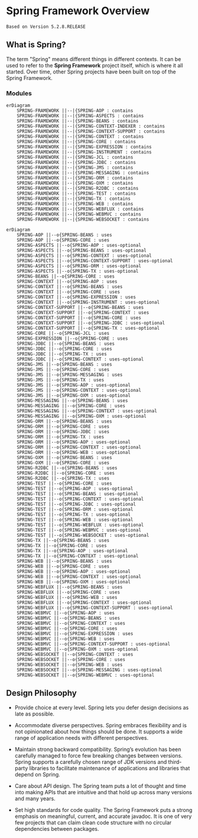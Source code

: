 # Spring Framework Overview

```
Based on Version 5.2.8.RELEASE
```

## What is Spring?

The term "Spring" means different things in different contexts. It can be used to refer to the **Spring Framework** project itself, which is where it all started. Over time, other Spring projects have been built on top of the Spring Framework. 

### Modules

```mermaid
erDiagram
    SPRING-FRAMEWORK ||--|{SPRING-AOP : contains
    SPRING-FRAMEWORK ||--|{SPRING-ASPECTS : contains
    SPRING-FRAMEWORK ||--|{SPRING-BEANS : contains
    SPRING-FRAMEWORK ||--|{SPRING-CONTEXT-INDEXER : contains
    SPRING-FRAMEWORK ||--|{SPRING-CONTEXT-SUPPORT : contains
    SPRING-FRAMEWORK ||--|{SPRING-CONTEXT : contains
    SPRING-FRAMEWORK ||--|{SPRING-CORE : contains
    SPRING-FRAMEWORK ||--|{SPRING-EXPRESSION : contains
    SPRING-FRAMEWORK ||--|{SPRING-INSTRUMENT : contains
    SPRING-FRAMEWORK ||--|{SPRING-JCL : contains
    SPRING-FRAMEWORK ||--|{SPRING-JDBC : contains
    SPRING-FRAMEWORK ||--|{SPRING-JMS : contains
    SPRING-FRAMEWORK ||--|{SPRING-MESSAGING : contains
    SPRING-FRAMEWORK ||--|{SPRING-ORM : contains
    SPRING-FRAMEWORK ||--|{SPRING-OXM : contains
    SPRING-FRAMEWORK ||--|{SPRING-R2DBC : contains
    SPRING-FRAMEWORK ||--|{SPRING-TEST : contains
    SPRING-FRAMEWORK ||--|{SPRING-TX : contains
    SPRING-FRAMEWORK ||--|{SPRING-WEB : contains
    SPRING-FRAMEWORK ||--|{SPRING-WEBFLUX : contains
    SPRING-FRAMEWORK ||--|{SPRING-WEBMVC : contains
    SPRING-FRAMEWORK ||--|{SPRING-WEBSOCKET : contains
```

```mermaid
erDiagram
    SPRING-AOP ||--o{SPRING-BEANS : uses
    SPRING-AOP ||--o{SPRING-CORE : uses
    SPRING-ASPECTS ||--o{SPRING-AOP : uses-optional
    SPRING-ASPECTS ||--o{SPRING-BEANS : uses-optional
    SPRING-ASPECTS ||--o{SPRING-CONTEXT : uses-optional
    SPRING-ASPECTS ||--o{SPRING-CONTEXT-SUPPORT : uses-optional
    SPRING-ASPECTS ||--o{SPRING-ORM : uses-optional
    SPRING-ASPECTS ||--o{SPRING-TX : uses-optional
    SPRING-BEANS ||--o{SPRING-CORE : uses
    SPRING-CONTEXT ||--o{SPRING-AOP : uses
    SPRING-CONTEXT ||--o{SPRING-BEANS : uses
    SPRING-CONTEXT ||--o{SPRING-CORE : uses
    SPRING-CONTEXT ||--o{SPRING-EXPRESSION : uses
    SPRING-CONTEXT ||--o{SPRING-INSTRUMENT : uses-optional
    SPRING-CONTEXT-SUPPORT ||--o{SPRING-BEANS : uses
    SPRING-CONTEXT-SUPPORT ||--o{SPRING-CONTEXT : uses
    SPRING-CONTEXT-SUPPORT ||--o{SPRING-CORE : uses
    SPRING-CONTEXT-SUPPORT ||--o{SPRING-JDBC : uses-optional
    SPRING-CONTEXT-SUPPORT ||--o{SPRING-TX : uses-optional
    SPRING-CORE ||--o{SPRING-JCL : uses
    SPRING-EXPRESSION ||--o{SPRING-CORE : uses
    SPRING-JDBC ||--o{SPRING-BEANS : uses
    SPRING-JDBC ||--o{SPRING-CORE : uses
    SPRING-JDBC ||--o{SPRING-TX : uses
    SPRING-JDBC ||--o{SPRING-CONTEXT : uses-optional
    SPRING-JMS ||--o{SPRING-BEANS : uses
    SPRING-JMS ||--o{SPRING-CORE : uses
    SPRING-JMS ||--o{SPRING-MESSAGING : uses
    SPRING-JMS ||--o{SPRING-TX : uses
    SPRING-JMS ||--o{SPRING-AOP : uses-optional
    SPRING-JMS ||--o{SPRING-CONTEXT : uses-optional
    SPRING-JMS ||--o{SPRING-OXM : uses-optional
    SPRING-MESSAGING ||--o{SPRING-BEANS : uses
    SPRING-MESSAGING ||--o{SPRING-CORE : uses
    SPRING-MESSAGING ||--o{SPRING-CONTEXT : uses-optional
    SPRING-MESSAGING ||--o{SPRING-OXM : uses-optional
    SPRING-ORM ||--o{SPRING-BEANS : uses
    SPRING-ORM ||--o{SPRING-CORE : uses
    SPRING-ORM ||--o{SPRING-JDBC : uses
    SPRING-ORM ||--o{SPRING-TX : uses
    SPRING-ORM ||--o{SPRING-AOP : uses-optional
    SPRING-ORM ||--o{SPRING-CONTEXT : uses-optional
    SPRING-ORM ||--o{SPRING-WEB : uses-optional
    SPRING-OXM ||--o{SPRING-BEANS : uses
    SPRING-OXM ||--o{SPRING-CORE : uses
    SPRING-R2DBC ||--o{SPRING-BEANS : uses
    SPRING-R2DBC ||--o{SPRING-CORE : uses
    SPRING-R2DBC ||--o{SPRING-TX : uses
    SPRING-TEST ||--o{SPRING-CORE : uses
    SPRING-TEST ||--o{SPRING-AOP : uses-optional
    SPRING-TEST ||--o{SPRING-BEANS : uses-optional
    SPRING-TEST ||--o{SPRING-CONTEXT : uses-optional
    SPRING-TEST ||--o{SPRING-JDBC : uses-optional
    SPRING-TEST ||--o{SPRING-ORM : uses-optional
    SPRING-TEST ||--o{SPRING-TX : uses-optional
    SPRING-TEST ||--o{SPRING-WEB : uses-optional
    SPRING-TEST ||--o{SPRING-WEBFLUX : uses-optional
    SPRING-TEST ||--o{SPRING-WEBMVC : uses-optional
    SPRING-TEST ||--o{SPRING-WEBSOCKET : uses-optional
    SPRING-TX ||--o{SPRING-BEANS : uses
    SPRING-TX ||--o{SPRING-CORE : uses
    SPRING-TX ||--o{SPRING-AOP : uses-optional
    SPRING-TX ||--o{SPRING-CONTEXT : uses-optional
    SPRING-WEB ||--o{SPRING-BEANS : uses
    SPRING-WEB ||--o{SPRING-CORE : uses
    SPRING-WEB ||--o{SPRING-AOP : uses-optional
    SPRING-WEB ||--o{SPRING-CONTEXT : uses-optional
    SPRING-WEB ||--o{SPRING-OXM : uses-optional
    SPRING-WEBFLUX ||--o{SPRING-BEANS : uses
    SPRING-WEBFLUX ||--o{SPRING-CORE : uses
    SPRING-WEBFLUX ||--o{SPRING-WEB : uses
    SPRING-WEBFLUX ||--o{SPRING-CONTEXT : uses-optional
    SPRING-WEBFLUX ||--o{SPRING-CONTEXT-SUPPORT : uses-optional
    SPRING-WEBMVC ||--o{SPRING-AOP : uses
    SPRING-WEBMVC ||--o{SPRING-BEANS : uses
    SPRING-WEBMVC ||--o{SPRING-CONTEXT : uses
    SPRING-WEBMVC ||--o{SPRING-CORE : uses
    SPRING-WEBMVC ||--o{SPRING-EXPRESSION : uses
    SPRING-WEBMVC ||--o{SPRING-WEB : uses
    SPRING-WEBMVC ||--o{SPRING-CONTEXT-SUPPORT : uses-optional
    SPRING-WEBMVC ||--o{SPRING-OXM : uses-optional
    SPRING-WEBSOCKET ||--o{SPRING-CONTEXT : uses
    SPRING-WEBSOCKET ||--o{SPRING-CORE : uses
    SPRING-WEBSOCKET ||--o{SPRING-WEB : uses
    SPRING-WEBSOCKET ||--o{SPRING-MESSAGING : uses-optional
    SPRING-WEBSOCKET ||--o{SPRING-WEBMVC : uses-optional
```

## Design Philosophy

- Provide choice at every level. Spring lets you defer design decisions as late as possible. 

- Accommodate diverse perspectives. Spring embraces flexibility and is not opinionated about how things should be done. It supports a wide range of application needs with different perspectives.

- Maintain strong backward compatibility. Spring’s evolution has been carefully managed to force few breaking changes between versions. Spring supports a carefully chosen range of JDK versions and third-party libraries to facilitate maintenance of applications and libraries that depend on Spring.

- Care about API design. The Spring team puts a lot of thought and time into making APIs that are intuitive and that hold up across many versions and many years.

- Set high standards for code quality. The Spring Framework puts a strong emphasis on meaningful, current, and accurate javadoc. It is one of very few projects that can claim clean code structure with no circular dependencies between packages.